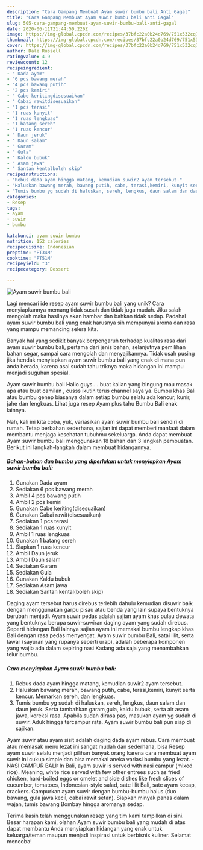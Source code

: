 ```yaml
---
description: "Cara Gampang Membuat Ayam suwir bumbu bali Anti Gagal"
title: "Cara Gampang Membuat Ayam suwir bumbu bali Anti Gagal"
slug: 505-cara-gampang-membuat-ayam-suwir-bumbu-bali-anti-gagal
date: 2020-06-11T21:44:50.226Z
image: https://img-global.cpcdn.com/recipes/37bfc22a0b24d769/751x532cq70/ayam-suwir-bumbu-bali-foto-resep-utama.jpg
thumbnail: https://img-global.cpcdn.com/recipes/37bfc22a0b24d769/751x532cq70/ayam-suwir-bumbu-bali-foto-resep-utama.jpg
cover: https://img-global.cpcdn.com/recipes/37bfc22a0b24d769/751x532cq70/ayam-suwir-bumbu-bali-foto-resep-utama.jpg
author: Dale Russell
ratingvalue: 4.9
reviewcount: 12
recipeingredient:
- " Dada ayam"
- "6 pcs bawang merah"
- "4 pcs bawang putih"
- "2 pcs kemiri"
- " Cabe keritingdisesuaikan"
- " Cabai rawitdisesuaikan"
- "1 pcs terasi"
- "1 ruas kunyit"
- "1 ruas lengkuas"
- "1 batang sereh"
- "1 ruas kencur"
- " Daun jeruk"
- " Daun salam"
- " Garam"
- " Gula"
- " Kaldu bubuk"
- " Asam jawa"
- " Santan kentalboleh skip"
recipeinstructions:
- "Rebus dada ayam hingga matang, kemudian suwir2 ayam tersebut."
- "Haluskan bawang merah, bawang putih, cabe, terasi,kemiri, kunyit serta kencur. Memarkan sereh, dan lengkuas."
- "Tumis bumbu yg sudah di haluskan, sereh, lengkus, daun salam dan daun jeruk. Serta tambahkan garam,gula, kaldu bubuk, serta air asam jawa, koreksi rasa. Apabila sudah dirasa pas, masukan ayam yg sudah di suwir. Aduk hingga tercampur rata. Ayam suwir bumbu bali pun siap di sajikan."
categories:
- Resep
tags:
- ayam
- suwir
- bumbu

katakunci: ayam suwir bumbu 
nutrition: 152 calories
recipecuisine: Indonesian
preptime: "PT34M"
cooktime: "PT51M"
recipeyield: "3"
recipecategory: Dessert

---
```



![Ayam suwir bumbu bali](https://img-global.cpcdn.com/recipes/37bfc22a0b24d769/751x532cq70/ayam-suwir-bumbu-bali-foto-resep-utama.jpg)

Lagi mencari ide resep ayam suwir bumbu bali yang unik? Cara menyiapkannya memang tidak susah dan tidak juga mudah. Jika salah mengolah maka hasilnya akan hambar dan bahkan tidak sedap. Padahal ayam suwir bumbu bali yang enak harusnya sih mempunyai aroma dan rasa yang mampu memancing selera kita.

Banyak hal yang sedikit banyak berpengaruh terhadap kualitas rasa dari ayam suwir bumbu bali, pertama dari jenis bahan, selanjutnya pemilihan bahan segar, sampai cara mengolah dan menyajikannya. Tidak usah pusing jika hendak menyiapkan ayam suwir bumbu bali yang enak di mana pun anda berada, karena asal sudah tahu triknya maka hidangan ini mampu menjadi suguhan spesial.

Ayam suwir bumbu bali Hallo guys.. . buat kalian yang bingung mau masak apa atau buat camilan , cusss ikutin terus channel saya ya. Bumbu khas Bali atau bumbu genep biasanya dalam setiap bumbu selalu ada kencur, kunir, jahe dan lengkuas. Lihat juga resep Ayam plus tahu Bumbu Bali enak lainnya.


Nah, kali ini kita coba, yuk, variasikan ayam suwir bumbu bali sendiri di rumah. Tetap berbahan sederhana, sajian ini dapat memberi manfaat dalam membantu menjaga kesehatan tubuhmu sekeluarga. Anda dapat membuat Ayam suwir bumbu bali menggunakan 18 bahan dan 3 langkah pembuatan. Berikut ini langkah-langkah dalam membuat hidangannya.

<!--inarticleads1-->

##### Bahan-bahan dan bumbu yang diperlukan untuk menyiapkan Ayam suwir bumbu bali:

1. Gunakan  Dada ayam
1. Sediakan 6 pcs bawang merah
1. Ambil 4 pcs bawang putih
1. Ambil 2 pcs kemiri
1. Gunakan  Cabe keriting(disesuaikan)
1. Gunakan  Cabai rawit(disesuaikan)
1. Sediakan 1 pcs terasi
1. Sediakan 1 ruas kunyit
1. Ambil 1 ruas lengkuas
1. Gunakan 1 batang sereh
1. Siapkan 1 ruas kencur
1. Ambil  Daun jeruk
1. Ambil  Daun salam
1. Sediakan  Garam
1. Sediakan  Gula
1. Gunakan  Kaldu bubuk
1. Sediakan  Asam jawa
1. Sediakan  Santan kental(boleh skip)


Daging ayam tersebut harus direbus terlebih dahulu kemudian disuwir baik dengan menggunakan garpu pisau atau benda yang lain supaya bentuknya berubah menjadi. Ayam suwir pedas adalah sajian ayam khas pulau dewata yang bentuknya berupa suwir-suwiran daging ayam yang sudah direbus. Seperti hidangan Bali lainnya sajian ayam ini memakai bumbu lengkap khas Bali dengan rasa pedas menyengat. Ayam suwir bumbu Bali, satai lilit, serta lawar (sayuran yang rupanya seperti urap), adalah beberapa komponen yang wajib ada dalam sepiring nasi Kadang ada saja yang menambahkan telur bumbu. 

<!--inarticleads2-->

##### Cara menyiapkan Ayam suwir bumbu bali:

1. Rebus dada ayam hingga matang, kemudian suwir2 ayam tersebut.
1. Haluskan bawang merah, bawang putih, cabe, terasi,kemiri, kunyit serta kencur. Memarkan sereh, dan lengkuas.
1. Tumis bumbu yg sudah di haluskan, sereh, lengkus, daun salam dan daun jeruk. Serta tambahkan garam,gula, kaldu bubuk, serta air asam jawa, koreksi rasa. Apabila sudah dirasa pas, masukan ayam yg sudah di suwir. Aduk hingga tercampur rata. Ayam suwir bumbu bali pun siap di sajikan.


Ayam suwir atau ayam sisit adalah daging dada ayam rebus. Cara membuat atau memasak menu lezat ini sangat mudah dan sederhana, bisa Resep ayam suwir selalu menjadi pilihan banyak orang karena cara membuat ayam suwir ini cukup simple dan bisa memakai aneka variasi bumbu yang lezat. - NASI CAMPUR BALI: In Bali, ayam suwir is served with nasi campur (mixed rice). Meaning, white rice served with few other entrees such as fried chicken, hard-boiled eggs or omelet and side dishes like fresh slices of cucumber, tomatoes, Indonesian-style salad, sate lilit Bali, sate ayam kecap, crackers. Campurkan ayam suwir dengan bumbu-bumbu halus (duo bawang, gula jawa kecil, cabai rawit setan). Siapkan minyak panas dalam wajan, tumis bawang Bombay hingga aromanya sedap. 

Terima kasih telah menggunakan resep yang tim kami tampilkan di sini. Besar harapan kami, olahan Ayam suwir bumbu bali yang mudah di atas dapat membantu Anda menyiapkan hidangan yang enak untuk keluarga/teman maupun menjadi inspirasi untuk berbisnis kuliner. Selamat mencoba!
